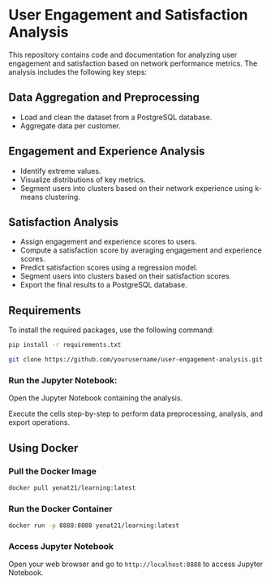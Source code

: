 # User Engagement and Satisfaction Analysis

This repository contains code and documentation for analyzing user engagement and satisfaction based on network performance metrics. The analysis includes the following key steps:

## Data Aggregation and Preprocessing
- Load and clean the dataset from a PostgreSQL database.
- Aggregate data per customer.

## Engagement and Experience Analysis
- Identify extreme values.
- Visualize distributions of key metrics.
- Segment users into clusters based on their network experience using k-means clustering.

## Satisfaction Analysis
- Assign engagement and experience scores to users.
- Compute a satisfaction score by averaging engagement and experience scores.
- Predict satisfaction scores using a regression model.
- Segment users into clusters based on their satisfaction scores.
- Export the final results to a PostgreSQL database.

## Requirements
To install the required packages, use the following command:

```sh
pip install -r requirements.txt

git clone https://github.com/yourusername/user-engagement-analysis.git
```

### Run the Jupyter Notebook:
Open the Jupyter Notebook containing the analysis.

Execute the cells step-by-step to perform data preprocessing, analysis, and export operations.


## Using Docker

### Pull the Docker Image 
```sh
docker pull yenat21/learning:latest

```

### Run the Docker Container
```sh
docker run -p 8888:8888 yenat21/learning:latest
```

### Access Jupyter Notebook
Open your web browser and go to `http://localhost:8888` to access Jupyter Notebook.
```
